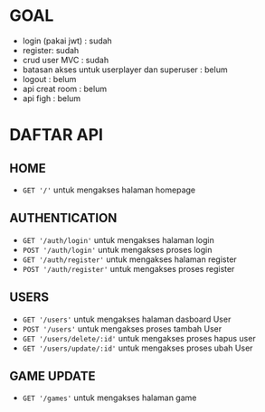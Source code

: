 # GOAL
* login (pakai jwt) : sudah 
* register: sudah
* crud user MVC : sudah
* batasan akses untuk userplayer dan superuser : belum
* logout : belum
* api creat room : belum
* api figh : belum

# DAFTAR API
## HOME
 * `GET '/'` untuk mengakses halaman homepage
## AUTHENTICATION
 * `GET '/auth/login'` untuk mengakses halaman login
 * `POST '/auth/login'` untuk mengakses proses login
 * `GET '/auth/register'` untuk mengakses halaman register
 * `POST '/auth/register'` untuk mengakses proses register
## USERS
 * `GET '/users'` untuk mengakses halaman dasboard User
 * `POST '/users'` untuk mengakses proses tambah User
 * `GET '/users/delete/:id'` untuk mengakses proses hapus user
 * `GET '/users/update/:id'` untuk mengakses proses ubah User

 ## GAME UPDATE
 * `GET '/games'` untuk mengakses halaman game


